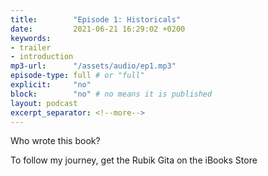 ```yaml
---
title:        "Episode 1: Historicals"
date:         2021-06-21 16:29:02 +0200
keywords:
- trailer
- introduction
mp3-url:      "/assets/audio/ep1.mp3"
episode-type: full # or "full"
explicit:     "no"
block:        "no" # no means it is published
layout: podcast
excerpt_separator: <!--more-->
---
```

Who wrote this book?

<!--more-->
To follow my journey, get the Rubik Gita on the iBooks Store
